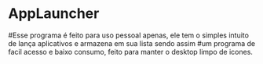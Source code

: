 # AppLauncher


#Esse programa é feito para uso pessoal apenas, ele tem o simples intuito de lança aplicativos e armazena em sua lista sendo assim
#um programa de facil acesso e baixo consumo, feito para manter o desktop limpo de icones.
